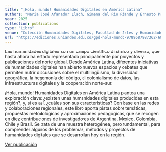 ```yaml
---
title: "¡Hola, mundo! Humanidades Digitales en América Latina"
authors: "Maria José Afanador Llach, Gimena del Rio Riande y Ernesto Priani Saisó (editores)"
year: 2025
collection: publications
type: "Libro"
venue: "Colección Humanidades Digitales, Facultad de Artes y Humanidades, Universidad de los Andes"
url: "https://ediciones.uniandes.edu.co/gpd-hola-mundo-9789587987362-6819430d1830b.html"
---
```


Las humanidades digitales son un campo científico dinámico y diverso, que hasta ahora ha estado representado principalmente por proyectos y publicaciones del norte global. Desde América Latina, diferentes iniciativas de humanidades digitales han abierto nuevos espacios y debates que permiten nutrir discusiones sobre el multilingüismo, la diversidad geográfica, la hegemonía del código, el colonialismo de datos, las infraestructuras digitales y la cooperación norte-sur.

¡Hola, mundo! Humanidades Digitales en América Latina plantea una exploración clave: ¿existen unas humanidades digitales producidas en esta región?, y, si es así, ¿cuáles son sus características? Con base en las redes y colaboraciones regionales, este libro aporta pistas sobre temáticas, propuestas metodológicas y aproximaciones pedagógicas, que se recogen en diez contribuciones de investigadores de Argentina, México, Colombia, Chile y Brasil. Se trata de una muestra heterogénea, pero fundamental, para comprender algunos de los problemas, métodos y proyectos de humanidades digitales que se desarrollan hoy en la región.

[Ver publicación](https://ediciones.uniandes.edu.co/gpd-hola-mundo-9789587987362-6819430d1830b.html)

